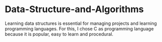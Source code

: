 # Data-Structure-and-Algorithms

Learning data structures is essential for managing projects and learning programming languages. For this, I chose C as programming language because it is popular, easy to learn and procedural.
